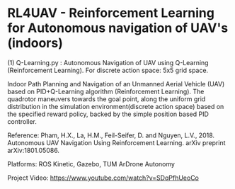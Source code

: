 # RL4UAV - Reinforcement Learning for Autonomous navigation of UAV's (indoors) 
(1) Q-Learning.py : Autonomous Navigation of UAV using Q-Learning (Reinforcement Learning). For discrete action space: 5x5 grid space.

Indoor Path Planning and Navigation of an Unmanned Aerial Vehicle (UAV) based on PID+Q-Learning algorithm (Reinforcement Learning). The quadrotor maneuvers towards the goal point, along the uniform grid distribution in the simulation environment(discrete action space) based on the specified reward policy, backed by the simple position based PID controller.

Reference: Pham, H.X., La, H.M., Feil-Seifer, D. and Nguyen, L.V., 2018. Autonomous UAV Navigation Using Reinforcement Learning. arXiv preprint arXiv:1801.05086.

Platforms: ROS Kinetic, Gazebo, TUM ArDrone Autonomy

Project Video: https://www.youtube.com/watch?v=SDqPfhUeoCo


